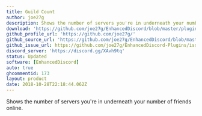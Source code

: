 ```yaml
---
title: Guild Count
author: joe27g
description: Shows the number of servers you're in underneath your number of friends online.
download: 'https://github.com/joe27g/EnhancedDiscord/blob/master/plugins/guild_count.js'
github_profile_url: 'https://github.com/joe27g/'
github_source_url: 'https://github.com/joe27g/EnhancedDiscord/blob/master/plugins/guild_count.js'
github_issue_url: https://github.com/joe27g/EnhancedDiscord-Plugins/issues
discord_server: 'https://discord.gg/XAvh9tq'
status: Updated
software: [EnhancedDiscord]
auto: true
ghcommentid: 173
layout: product
date: 2018-10-28T22:18:44.062Z
---
```

Shows the number of servers you're in underneath your number of friends online.